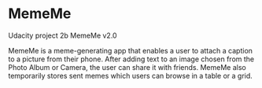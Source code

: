 # MemeMe

Udacity project 2b MemeMe v2.0

MemeMe is a meme-generating app that enables a user to attach a caption to a picture from their phone. After adding text to an image chosen from the Photo Album or Camera, the user can share it with friends. MemeMe also temporarily stores sent memes which users can browse in a table or a grid.
